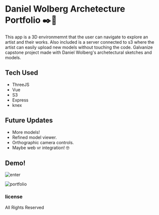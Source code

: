 # Daniel Wolberg Archetecture Portfolio ✒️🗼
This app is a 3D environmemnt that the user can navigate to explore an artist and their works. Also included is a server connected to s3 where the artist can easily upload new models without touching the code.
Galvanize capstone project made with Daniel Wolberg's archetectural sketches and models. 
 
## Tech Used
* ThreeJS
* Vue
* S3
* Express
* knex
 
## Future Updates
* More models!
* Refined model viewer.
* Orthographic camera controls.
* Maybe web vr integration! 🤓

## Demo!
![enter](https://user-images.githubusercontent.com/33375223/43413879-7c5205a6-93ee-11e8-8514-e771fcde32c5.gif)

![portfolio](https://user-images.githubusercontent.com/33375223/43413938-a6ef235c-93ee-11e8-8dab-d388385e535d.gif)

### license 
All Rights Reserved
